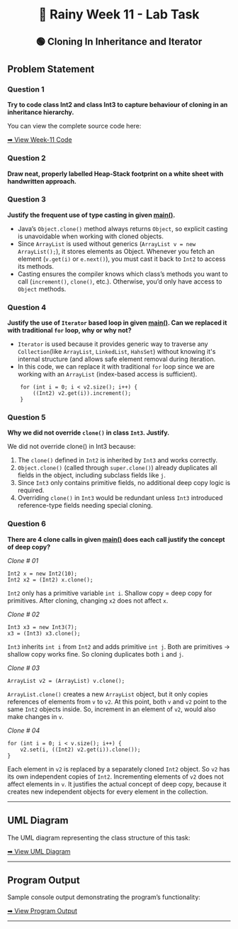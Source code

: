 <h1 align="center">📄 Rainy Week 11 - Lab Task</h1>

<h2 align="center">🟢 Cloning In Inheritance and Iterator </h2>

## Problem Statement

### Question 1

**Try to code class Int2 and class Int3 to capture behaviour of cloning in an inheritance hierarchy.**

You can view the complete source code here: 

[➡ View Week-11 Code](code)

### Question 2

**Draw neat, properly labelled Heap-Stack footprint on a white sheet with handwritten approach.**

### Question 3

**Justify the frequent use of type casting in given [main()](code/Main.java).**

- Java’s `Object.clone()` method always returns `Object`, 
so explicit casting is unavoidable when working with cloned objects.
- Since `ArrayList` is used without generics (`ArrayList v = new ArrayList();`), it stores elements as Object. 
Whenever you fetch an element (`v.get(i)` or `e.next()`), you must cast it back to `Int2` to access its methods.
- Casting ensures the compiler knows which class’s methods you want to call (`increment()`, `clone()`, etc.). 
Otherwise, you’d only have access to `Object` methods.

### Question 4

**Justify the use of `Iterator` based loop in given [main()](code/Main.java). 
Can we replaced it with traditional `for` loop, why or why not?** 

- `Iterator` is used because it provides generic way to traverse any `Collection`(like `ArrayList`, `LinkedList`, `HahsSet`)
without knowing it's internal structure (and allows safe element removal during iteration.
- In this code, we can replace it with traditional `for` loop since we are 
working with an `ArrayList` (index-based access is sufficient). 

```
    for (int i = 0; i < v2.size(); i++) {
        ((Int2) v2.get(i)).increment();
    }
```

### Question 5

**Why we did not override `clone()` in class `Int3`. Justify.** 

We did not override clone() in Int3 because:
1. The `clone()` defined in `Int2` is inherited by `Int3` and works correctly.
2. `Object.clone()` (called through `super.clone()`) already duplicates all 
   fields in the object, including subclass fields like `j`.
3. Since `Int3` only contains primitive fields, no additional deep copy logic is required.
4. Overriding `clone()` in `Int3` would be redundant unless `Int3` 
   introduced reference-type fields needing special cloning.

### Question 6

**There are 4 clone calls in given [main()](code/Main.java) does each call justify the concept of deep copy?**

*Clone # 01* 

```
Int2 x = new Int2(10);
Int2 x2 = (Int2) x.clone();
```

`Int2` only has a primitive variable `int i`. Shallow copy = deep copy 
for primitives. After cloning, changing `x2` does not affect `x`.

*Clone # 02* 

```
Int3 x3 = new Int3(7);
x3 = (Int3) x3.clone();
```

`Int3` inherits `int i` from `Int2` and adds primitive `int j`. Both are 
primitives → shallow copy works fine. So cloning duplicates both `i` and `j`.

*Clone # 03* 

```
ArrayList v2 = (ArrayList) v.clone();
```

`ArrayList.clone()` creates a new `ArrayList` object, but it only copies references of elements from `v` to `v2`.
At this point, both `v` and `v2` point to the same `Int2` objects inside.
So, increment in an element of `v2`, would also make changes in `v`.

*Clone # 04*

```
for (int i = 0; i < v.size(); i++) {
    v2.set(i, ((Int2) v2.get(i)).clone());
}
```

Each element in `v2` is replaced by a separately cloned `Int2` object.
So `v2` has its own independent copies of `Int2`.
Incrementing elements of `v2` does not affect elements in `v`.
It justifies the actual concept of deep copy, because it creates new 
independent objects for every element in the collection.

--- 

## UML Diagram

The UML diagram representing the class structure of this task:

[➡ View UML Diagram](./uml.png)

---

## Program Output

Sample console output demonstrating the program’s functionality:

[➡ View Program Output](./output.png)

---
